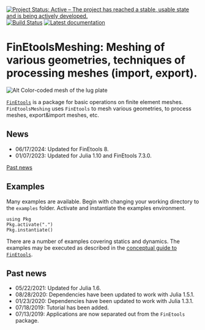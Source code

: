 [![Project Status: Active – The project has reached a stable, usable state and is being actively developed.](http://www.repostatus.org/badges/latest/active.svg)](http://www.repostatus.org/#active)
[![Build Status](https://travis-ci.com/PetrKryslUCSD/FinEtoolsMeshing.jl.svg?branch=master)](https://travis-ci.com/PetrKryslUCSD/FinEtoolsMeshing.jl)
[![Latest documentation](https://img.shields.io/badge/docs-latest-blue.svg)](https://petrkryslucsd.github.io/FinEtoolsMeshing.jl/dev)

# FinEtoolsMeshing: Meshing of various geometries, techniques of processing meshes (import, export).

![Alt Color-coded mesh of the lug plate](http://hogwarts.ucsd.edu/~pkrysl/site.images/lug-color-coded-50.png)

[`FinEtools`](https://github.com/PetrKryslUCSD/FinEtools.jl.git) is a package
for basic operations on finite element meshes. `FinEtoolsMeshing` uses `FinEtools` to mesh various geometries,
to process meshes, export&import meshes, etc.

## News

- 06/17/2024: Updated for FinEtools 8.
- 01/07/2023: Updated for Julia 1.10 and FinEtools 7.3.0.


[Past news](#past-news)


## Examples

Many examples  are available.
Begin with changing your working directory to the `examples` folder. Activate
and instantiate the examples environment.
```
using Pkg
Pkg.activate(".")
Pkg.instantiate()
```
There are a number of examples covering statics and dynamics. The examples may
be executed as described in the  [conceptual guide to
`FinEtools`](https://petrkryslucsd.github.io/FinEtools.jl/latest).


## <a name="past-news"></a>Past news

- 05/22/2021: Updated for Julia 1.6.
- 08/28/2020: Dependencies have been updated to work with Julia 1.5.1.
- 01/23/2020: Dependencies have been updated to work with Julia 1.3.1.
- 07/18/2019: Tutorial has been added.
- 07/13/2019: Applications are now separated  out from the `FinEtools` package.
